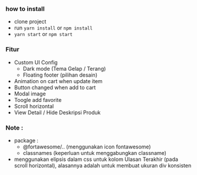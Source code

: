 ### how to install
- clone project
- run `yarn install` or `npm install`
- `yarn start` or `npm start`

### Fitur
- Custom UI Config
	- Dark mode (Tema Gelap / Terang)
	- Floating footer (pilihan desain)
- Animation on cart when update item
- Button changed when add to cart
- Modal image
- Toogle add favorite
- Scroll horizontal
- View Detail / Hide Deskripsi Produk

### Note :
- package :
	- @fortawesome/.. (menggunakan icon fontawesome)
	- classnames (keperluan untuk menggabungkan classname)
- menggunakan elipsis dalam css untuk kolom Ulasan Terakhir (pada scroll horizontal), alasannya adalah untuk membuat ukuran div konsisten